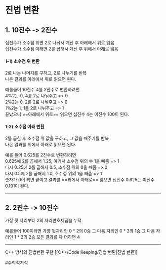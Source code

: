 # 진법 변환

## 1. 10진수 -> 2진수
십진수가 소수점 위면 2로 나눠서 계산 후 아래에서 위로 읽음  
십진수가 소수점 아래면 2를 곱해서 계산 후 위에서 아래로 읽음  

#### 1-1) 소수점 위 변환
2로 나눈 나머지를 구하고, 2로 나누기를 반복  
나온 결과를 아래에서 위로 읽으면 된다.  

예를들어 10진수 4를 2진수로 변환하려면  
4%2는 0, 4를 2로 나눠주고 => 0  
2%2는 0, 2를 2로 나눠주고 => 0  
1%2는 1, 1을 2로 나눠주고 => 1  
끝났으니 ==아래에서 위로== 읽으면 십진수 4는 이진수 100이 된다.  

#### 1-2) 소수점 아래 변환
2를 곱한 후 소수점 위 값을 구하고, 그 값을 빼주기를 반복  
나온 결과를 위에서 아래로 읽으면 된다.  

예를 들어 0.625를 2진수로 변환하려면  
0.625에 2를 곱해서 1.25, 여기서 소수점 위의 수 1을 빼줌 => 1  
다시 0.25에 2를 곱해서 0.5, 소수점 위의 0을 빼줌 => 0  
다시 0.5에 2를 곱해서 1.0, 소수점 위의 1을 빼줌 => 1  
숫자가 0이 되면 끝이고 결과를 ==위에서 아래로== 읽으면 십진수 0.625는 이진수 0.101이 된다.  

___
## 2. 2진수 -> 10진수
가장 뒷 자리부터 2의 자리번호제곱을 누적

예를들어 100이라면 
가장 뒷자리인 0 * 2의 0승
그 다음 자리인 0 * 2의 1승
그 다음 자리인 1 * 2의 2승
모든 결과를 다 더하면 4

___

C++ 방식의 진법변환 구현 [[C++/Code Keeping/진법 변환|진법 변환]]

#수학적지식